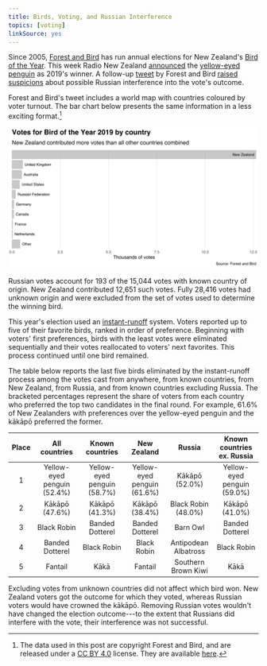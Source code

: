 ```yaml
---
title: Birds, Voting, and Russian Interference
topics: [voting]
linkSource: yes
---
```


Since 2005, [Forest and Bird](https://www.forestandbird.org.nz) has run annual elections for New Zealand's [Bird of the Year](https://www.birdoftheyear.org.nz).
This week Radio New Zealand [announced](https://www.rnz.co.nz/news/national/402986/bird-of-the-year-2019-hoiho-takes-the-winning-title) the [yellow-eyed penguin](https://en.wikipedia.org/wiki/Yellow-eyed_penguin) as 2019's winner.
A follow-up [tweet](https://twitter.com/Forest_and_Bird/status/1193720097283567616) by Forest and Bird [raised suspicions](https://www.rnz.co.nz/news/national/403085/bird-of-the-year-russian-interest-in-contest-piques-suspicions-online) about possible Russian interference into the vote's outcome.

Forest and Bird's tweet includes a world map with countries coloured by voter turnout.
The bar chart below presents the same information in a less exciting format.[^data]

![](figures/countries-1.svg)

Russian votes account for 193 of the 15,044 votes with known country of origin.
New Zealand contributed 12,651 such votes.
Fully 28,416 votes had unknown origin and were excluded from the set of votes used to determine the winning bird.

This year's election used an [instant-runoff](https://en.wikipedia.org/wiki/Instant-runoff_voting) system.
Voters reported up to five of their favorite birds, ranked in order of preference.
Beginning with voters' first preferences, birds with the least votes were eliminated sequentially and their votes reallocated to voters' next favorites.
This process continued until one bird remained.

The table below reports the last five birds eliminated by the instant-runoff process among the votes cast from anywhere, from known countries, from New Zealand, from Russia, and from known countries excluding Russia.
The bracketed percentages represent the share of voters from each country who preferred the top two candidates in the final round.
For example, 61.6% of New Zealanders with preferences over the yellow-eyed penguin and the kākāpō preferred the former.

| Place |        All countries        |       Known countries       |         New Zealand         |        Russia        | Known countries ex. Russia  |
|:-----:|:---------------------------:|:---------------------------:|:---------------------------:|:--------------------:|:---------------------------:|
|   1   | Yellow-eyed penguin (52.4%) | Yellow-eyed penguin (58.7%) | Yellow-eyed penguin (61.6%) |    Kākāpō (52.0%)    | Yellow-eyed penguin (59.0%) |
|   2   |       Kākāpō (47.6%)        |       Kākāpō (41.3%)        |       Kākāpō (38.4%)        | Black Robin (48.0%)  |       Kākāpō (41.0%)        |
|   3   |         Black Robin         |       Banded Dotterel       |       Banded Dotterel       |       Barn Owl       |       Banded Dotterel       |
|   4   |       Banded Dotterel       |         Black Robin         |         Black Robin         | Antipodean Albatross |         Black Robin         |
|   5   |           Fantail           |            Kākā             |           Fantail           | Southern Brown Kiwi  |            Kākā             |

Excluding votes from unknown countries did not affect which bird won.
New Zealand voters got the outcome for which they voted, whereas Russian voters would have crowned the kākāpō.
Removing Russian votes wouldn't have changed the election outcome---to the extent that Russians did interfere with the vote, their interference was not successful.

[^data]: The data used in this post are copyright Forest and Bird, and are released under a [CC BY 4.0](https://creativecommons.org/licenses/by/4.0/) license. They are available [here](https://www.dragonfly.co.nz/news/2019-11-12-boty.html).
